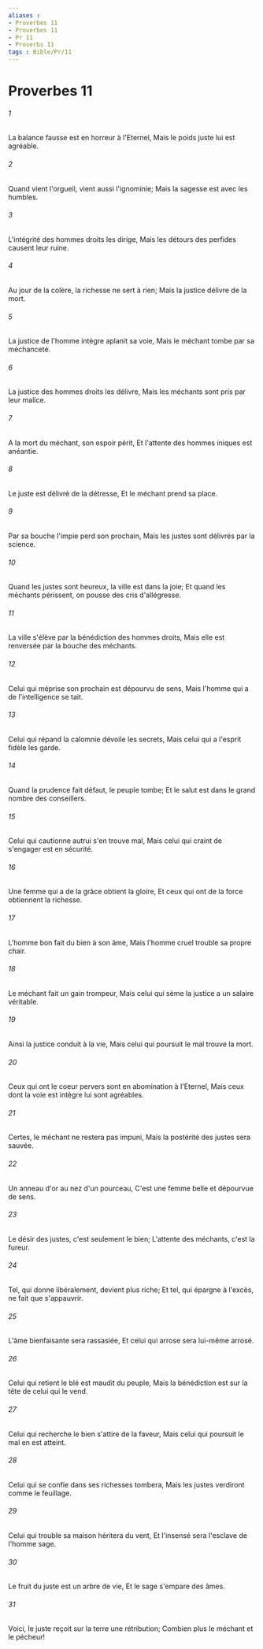 ```yaml
---
aliases : 
- Proverbes 11
- Proverbes 11
- Pr 11
- Proverbs 11
tags : Bible/Pr/11
---
```


# Proverbes 11

###### 1
La balance fausse est en horreur à l'Eternel, Mais le poids juste lui est agréable.
###### 2
Quand vient l'orgueil, vient aussi l'ignominie; Mais la sagesse est avec les humbles.
###### 3
L'intégrité des hommes droits les dirige, Mais les détours des perfides causent leur ruine.
###### 4
Au jour de la colère, la richesse ne sert à rien; Mais la justice délivre de la mort.
###### 5
La justice de l'homme intègre aplanit sa voie, Mais le méchant tombe par sa méchanceté.
###### 6
La justice des hommes droits les délivre, Mais les méchants sont pris par leur malice.
###### 7
A la mort du méchant, son espoir périt, Et l'attente des hommes iniques est anéantie.
###### 8
Le juste est délivré de la détresse, Et le méchant prend sa place.
###### 9
Par sa bouche l'impie perd son prochain, Mais les justes sont délivrés par la science.
###### 10
Quand les justes sont heureux, la ville est dans la joie; Et quand les méchants périssent, on pousse des cris d'allégresse.
###### 11
La ville s'élève par la bénédiction des hommes droits, Mais elle est renversée par la bouche des méchants.
###### 12
Celui qui méprise son prochain est dépourvu de sens, Mais l'homme qui a de l'intelligence se tait.
###### 13
Celui qui répand la calomnie dévoile les secrets, Mais celui qui a l'esprit fidèle les garde.
###### 14
Quand la prudence fait défaut, le peuple tombe; Et le salut est dans le grand nombre des conseillers.
###### 15
Celui qui cautionne autrui s'en trouve mal, Mais celui qui craint de s'engager est en sécurité.
###### 16
Une femme qui a de la grâce obtient la gloire, Et ceux qui ont de la force obtiennent la richesse.
###### 17
L'homme bon fait du bien à son âme, Mais l'homme cruel trouble sa propre chair.
###### 18
Le méchant fait un gain trompeur, Mais celui qui sème la justice a un salaire véritable.
###### 19
Ainsi la justice conduit à la vie, Mais celui qui poursuit le mal trouve la mort.
###### 20
Ceux qui ont le coeur pervers sont en abomination à l'Eternel, Mais ceux dont la voie est intègre lui sont agréables.
###### 21
Certes, le méchant ne restera pas impuni, Mais la postérité des justes sera sauvée.
###### 22
Un anneau d'or au nez d'un pourceau, C'est une femme belle et dépourvue de sens.
###### 23
Le désir des justes, c'est seulement le bien; L'attente des méchants, c'est la fureur.
###### 24
Tel, qui donne libéralement, devient plus riche; Et tel, qui épargne à l'excès, ne fait que s'appauvrir.
###### 25
L'âme bienfaisante sera rassasiée, Et celui qui arrose sera lui-même arrosé.
###### 26
Celui qui retient le blé est maudit du peuple, Mais la bénédiction est sur la tête de celui qui le vend.
###### 27
Celui qui recherche le bien s'attire de la faveur, Mais celui qui poursuit le mal en est atteint.
###### 28
Celui qui se confie dans ses richesses tombera, Mais les justes verdiront comme le feuillage.
###### 29
Celui qui trouble sa maison héritera du vent, Et l'insensé sera l'esclave de l'homme sage.
###### 30
Le fruit du juste est un arbre de vie, Et le sage s'empare des âmes.
###### 31
Voici, le juste reçoit sur la terre une rétribution; Combien plus le méchant et le pécheur!
